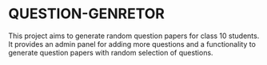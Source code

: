 # QUESTION-GENRETOR
This project aims to generate random question papers for class 10 students. It provides an admin panel for adding more questions and a functionality to generate question papers with random selection of questions.
